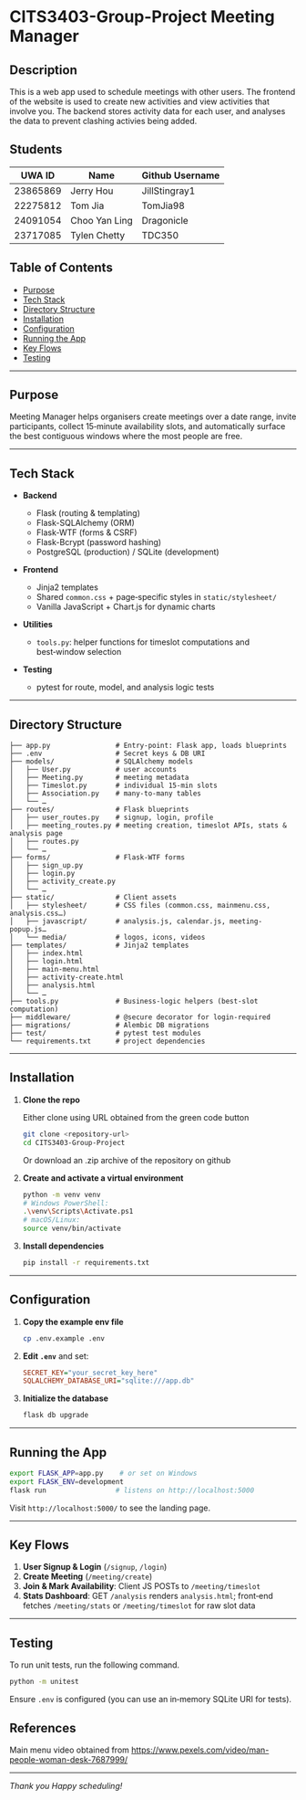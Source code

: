 # CITS3403-Group-Project Meeting Manager

  ## Description

  This is a web app used to schedule meetings with other users. The frontend of the website is used to create new activities and view activities that involve you. The backend stores activity data for each user, and analyses the data to prevent clashing activies being added.
  
  ## Students

  |UWA ID|Name|Github Username|
  |---|---|---|
  |23865869|Jerry Hou|JillStingray1|
  |22275812|Tom Jia|TomJia98|
  |24091054|Choo Yan Ling|Dragonicle|
  |23717085|Tylen Chetty|TDC350

## Table of Contents

* [Purpose](#purpose)
* [Tech Stack](#tech-stack)
* [Directory Structure](#directory-structure)
* [Installation](#installation)
* [Configuration](#configuration)
* [Running the App](#running-the-app)
* [Key Flows](#key-flows)
* [Testing](#testing)
---

## Purpose

Meeting Manager helps organisers create meetings over a date range, invite participants, collect 15‑minute availability slots, and automatically surface the best contiguous windows where the most people are free.

---

## Tech Stack

* **Backend**

  * Flask (routing & templating)
  * Flask-SQLAlchemy (ORM)
  * Flask-WTF (forms & CSRF)
  * Flask-Bcrypt (password hashing)
  * PostgreSQL (production) / SQLite (development)

* **Frontend**

  * Jinja2 templates
  * Shared `common.css` + page‑specific styles in `static/stylesheet/`
  * Vanilla JavaScript + Chart.js for dynamic charts

* **Utilities**

  * `tools.py`: helper functions for timeslot computations and best‑window selection

* **Testing**

  * pytest for route, model, and analysis logic tests

---

## Directory Structure

```
├── app.py                # Entry-point: Flask app, loads blueprints
├── .env                  # Secret keys & DB URI
├── models/               # SQLAlchemy models
│   ├── User.py           # user accounts
│   ├── Meeting.py        # meeting metadata
│   ├── Timeslot.py       # individual 15-min slots
│   ├── Association.py    # many-to-many tables
│   └── …                 
├── routes/               # Flask blueprints
│   ├── user_routes.py    # signup, login, profile
│   ├── meeting_routes.py # meeting creation, timeslot APIs, stats & analysis page
│   ├── routes.py
│   └── …                 
├── forms/                # Flask-WTF forms
│   ├── sign_up.py        
│   ├── login.py          
│   ├── activity_create.py
│   └── …                 
├── static/               # Client assets
│   ├── stylesheet/       # CSS files (common.css, mainmenu.css, analysis.css…)
│   ├── javascript/       # analysis.js, calendar.js, meeting-popup.js…
│   └── media/            # logos, icons, videos
├── templates/            # Jinja2 templates
│   ├── index.html        
│   ├── login.html        
│   ├── main-menu.html    
│   ├── activity-create.html
│   ├── analysis.html     
│   └── …                 
├── tools.py              # Business-logic helpers (best-slot computation)
├── middleware/           # @secure decorator for login-required
├── migrations/           # Alembic DB migrations
├── test/                 # pytest test modules
└── requirements.txt      # project dependencies
```

---

## Installation

1. **Clone the repo**

   Either clone using URL obtained from the green code button
   ```bash
   git clone <repository-url>
   cd CITS3403-Group-Project
   ```
   Or download an .zip archive of the repository on github

2. **Create and activate a virtual environment**

   ```bash
   python -m venv venv
   # Windows PowerShell:
   .\venv\Scripts\Activate.ps1
   # macOS/Linux:
   source venv/bin/activate
   ```

3. **Install dependencies**

   ```bash
   pip install -r requirements.txt
   ```

---

## Configuration

1. **Copy the example env file**

   ```bash
   cp .env.example .env
   ```

2. **Edit `.env`** and set:

   ```ini
   SECRET_KEY="your_secret_key_here"
   SQLALCHEMY_DATABASE_URI="sqlite:///app.db"
   ```

3. **Initialize the database**

   ```bash
   flask db upgrade
   ```

---

## Running the App

```bash
export FLASK_APP=app.py    # or set on Windows
export FLASK_ENV=development
flask run                 # listens on http://localhost:5000
```

Visit `http://localhost:5000/` to see the landing page.

---

## Key Flows

1. **User Signup & Login** (`/signup`, `/login`)
2. **Create Meeting** (`/meeting/create`)
3. **Join & Mark Availability**: Client JS POSTs to `/meeting/timeslot`
4. **Stats Dashboard**: GET `/analysis` renders `analysis.html`; front‑end fetches `/meeting/stats` or `/meeting/timeslot` for raw slot data

---

## Testing

To run unit tests, run the following command.
```bash
python -m unitest
```

Ensure `.env` is configured (you can use an in‑memory SQLite URI for tests).

## References
Main menu video obtained from https://www.pexels.com/video/man-people-woman-desk-7687999/


---

*Thank you Happy scheduling!*
